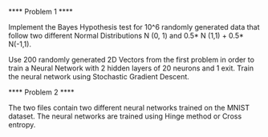 **** Problem 1 ****

Implement the Bayes Hypothesis test for 10^6  randomly generated data that follow two different Normal Distributions N (0, 1) and 0.5* N (1,1) + 0.5* N(-1,1).

Use 200 randomly generated 2D Vectors from the first problem in order to train a Neural Network  with 2 hidden layers 
of 20 neurons and 1 exit. Train the neural network using Stochastic Gradient Descent.



**** Problem 2 ****

The two files contain two different neural networks trained on the MNIST dataset. 
The neural networks are trained using Hinge method or Cross entropy.
